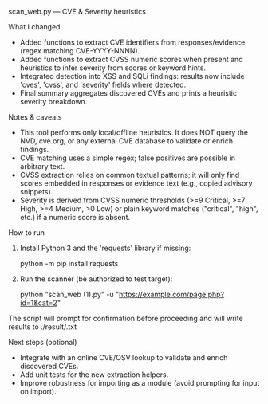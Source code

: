 scan_web.py — CVE & Severity heuristics

What I changed

- Added functions to extract CVE identifiers from responses/evidence (regex matching CVE-YYYY-NNNN).
- Added functions to extract CVSS numeric scores when present and heuristics to infer severity from scores or keyword hints.
- Integrated detection into XSS and SQLi findings: results now include 'cves', 'cvss', and 'severity' fields where detected.
- Final summary aggregates discovered CVEs and prints a heuristic severity breakdown.

Notes & caveats

- This tool performs only local/offline heuristics. It does NOT query the NVD, cve.org, or any external CVE database to validate or enrich findings.
- CVE matching uses a simple regex; false positives are possible in arbitrary text.
- CVSS extraction relies on common textual patterns; it will only find scores embedded in responses or evidence text (e.g., copied advisory snippets).
- Severity is derived from CVSS numeric thresholds (>=9 Critical, >=7 High, >=4 Medium, >0 Low) or plain keyword matches ("critical", "high", etc.) if a numeric score is absent.

How to run

1. Install Python 3 and the 'requests' library if missing:

   python -m pip install requests

2. Run the scanner (be authorized to test target):

   python "scan_web (1).py" -u "https://example.com/page.php?id=1&cat=2"

The script will prompt for confirmation before proceeding and will write results to ./result/<host>.txt

Next steps (optional)

- Integrate with an online CVE/OSV lookup to validate and enrich discovered CVEs.
- Add unit tests for the new extraction helpers.
- Improve robustness for importing as a module (avoid prompting for input on import).